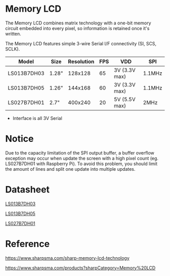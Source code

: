 # Memory LCD

The Memory LCD combines matrix technology with a one-bit memory circuit embedded into every pixel, so information is retained once it's written.

The Memory LCD features simple 3-wire Serial I/F connectivity (SI, SCS, SCLK).

Model       | Size  | Resolution | FPS | VDD           | SPI
------------|-------|------------|-----|---------------|-------
LS013B7DH03 | 1.28" | 128x128    | 65  | 3V (3.3V max) | 1.1MHz
LS013B7DH05 | 1.26" | 144x168    | 60  | 3V (3.3V max) | 1.1MHz
LS027B7DH01 | 2.7"  | 400x240    | 20  | 5V (5.5V max) | 2MHz

* Interface is all 3V Serial

# Notice

Due to the capacity limitation of the SPI output buffer, a buffer overflow exception may occur when update the screen with a high pixel count (eg. LS027B7DH01 with Raspberry Pi). To avoid this problem, you should limit the amount of lines and split one update into multiple updates.

# Datasheet

[LS013B7DH03](https://www.mouser.com/datasheet/2/365/LS013B7DH03%20SPEC_SMA-1203020.pdf)

[LS013B7DH05](https://www.waveshare.com/w/upload/8/8b/1.3inch_Memory_LCD_DS.pdf)

[LS027B7DH01](https://pdf1.alldatasheetcn.com/datasheet-pdf/view/433405/SHARP/LS027B7DH01.html)

# Reference

https://www.sharpsma.com/sharp-memory-lcd-technology

https://www.sharpsma.com/products?sharpCategory=Memory%20LCD
